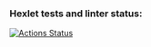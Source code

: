 ### Hexlet tests and linter status:
[![Actions Status](https://github.com/ChestUser/frontend-project-44/workflows/hexlet-check/badge.svg)](https://github.com/ChestUser/frontend-project-44/actions)